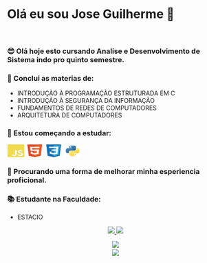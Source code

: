 # Olá eu sou Jose Guilherme 👋
<div style="display: inline_block"><br>
  
  
  
### 😎 Olá hoje esto cursando Analise e Desenvolvimento de Sistema indo pro quinto semestre.
  
  
  
### 📖 Conclui as materias de:
  
 * INTRODUÇÃO À PROGRAMAÇÃO ESTRUTURADA EM C
 * INTRODUÇÃO À SEGURANÇA DA INFORMAÇÃO
 * FUNDAMENTOS DE REDES DE COMPUTADORES
 * ARQUITETURA DE COMPUTADORES
  
### 🤔 Estou começando a estudar:
  
  
  
  <img align="center" alt="Js" height="30" width="40" src="https://raw.githubusercontent.com/devicons/devicon/master/icons/javascript/javascript-plain.svg">
  <img align="center" alt="HTML" height="30" width="40" src="https://raw.githubusercontent.com/devicons/devicon/master/icons/html5/html5-original.svg">
  <img align="center" alt="CSS" height="30" width="40" src="https://raw.githubusercontent.com/devicons/devicon/master/icons/css3/css3-original.svg">
  <img align="center" alt="Python" height="30" width="40" src="https://raw.githubusercontent.com/devicons/devicon/master/icons/python/python-original.svg">
  
       
### 💬 Procurando uma forma de melhorar minha esperiencia proficional.
       
       
       
### 📚 Estudante na Faculdade:
   *  ESTACIO
       

<div align="center">
  <a href="https://www.linkedin.com/in/jos%C3%A9-guilherme-68b24223b/">
  <img height="180em" src="https://github-readme-stats.vercel.app/api?username=guilherme9822&show_icons=true&theme=dark&include_all_commits=true&count_private=true"/>
  <img height="180em" src="https://github-readme-stats.vercel.app/api/top-langs/?username=guilherme9822&layout=compact&langs_count=7&theme=dark"/>
    
    
    
  <a href="https://www.linkedin.com/in/jos%C3%A9-guilherme-68b24223b/" target="_blank"><img src="https://img.shields.io/badge/-LinkedIn-%230077B5?style=for-the-badge&logo=linkedin&logoColor=white" target="_blank"></a>   
    <a href="https://www.instagram.com/guilh3rme.g/" target="_blank"><img src="https://img.shields.io/badge/-Instagram-%23E4405F?style=for-the-badge&logo=instagram&logoColor=white" target="_blank"></a>
    
</div>
  
  
  
